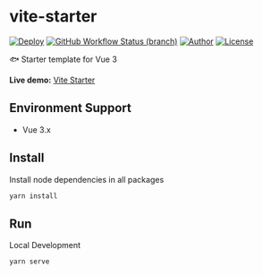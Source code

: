 # vite-starter

[![Deploy](https://github.com/pdsuwwz/vite-starter/workflows/Deploy%20for%20gh%20pages/badge.svg)](https://github.com/pdsuwwz/vite-starter/actions/workflows/deploy.yml)
[![GitHub Workflow Status (branch)](https://img.shields.io/github/workflow/status/pdsuwwz/vite-starter/Deploy%20for%20gh%20pages/main)](https://github.com/pdsuwwz/vite-starter/deployments/activity_log?environment=github-pages)
[![Author](https://img.shields.io/badge/Author-pdsuwwz-9cf)](https://github.com/pdsuwwz)
[![License](https://img.shields.io/github/license/pdsuwwz/vite-starter?color=blue)](https://github.com/pdsuwwz/vite-starter/blob/master/LICENSE)

🐟 Starter template for Vue 3

**Live demo:** [Vite Starter](https://pdsuwwz.github.io/vite-starter)

## Environment Support

* Vue 3.x

## Install

Install node dependencies in all packages

```bash
yarn install
```

## Run

Local Development

```bash
yarn serve
```
